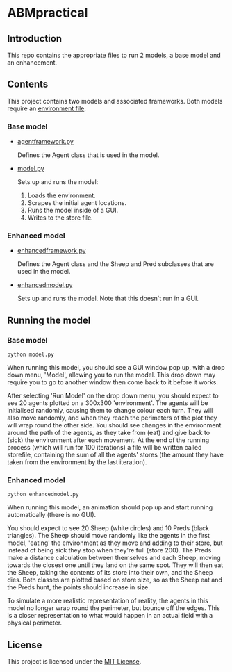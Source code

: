 # ABMpractical

## Introduction

This repo contains the appropriate files to run 2 models, a base model and an enhancement.

## Contents

This project contains two models and associated frameworks.
Both models require an [environment file](in.txt).

### Base model
- [agentframework.py](agentframework.py)

  Defines the Agent class that is used in the model.

- [model.py](model.py)

  Sets up and runs the model:
    
    1. Loads the environment.
    2. Scrapes the initial agent locations.
    3. Runs the model inside of a GUI.
    4. Writes to the store file.

### Enhanced model
- [enhancedframework.py](agentframework.py)

  Defines the Agent class and the Sheep and Pred subclasses that are used in the model.

- [enhancedmodel.py](model.py)

  Sets up and runs the model. Note that this doesn't run in a GUI.

## Running the model

### Base model

```
python model.py
```

When running this model, you should see a GUI window pop up, with a drop down menu, 'Model', allowing you to run the model.
This drop down may require you to go to another window then come back to it before it works.

After selecting 'Run Model' on the drop down menu, you should expect to see 20 agents plotted on a 300x300 'environment'.
The agents will be initialised randomly, causing them to change colour each turn. They will also move randomly, and when they reach the perimeters of the plot they will wrap round the other side. 
You should see changes in the environment around the path of the agents, as they take from (eat) and give back to (sick) the environment after each movement. At the end of the running process (which will run for 100 iterations) a file will be written called storefile, containing the sum of all the agents' stores (the amount they have taken from the environment by the last iteration). 

### Enhanced model

```
python enhancedmodel.py
```

When running this model, an animation should pop up and start running automatically (there is no GUI). 

You should expect to see 20 Sheep (white circles) and 10 Preds (black triangles). The Sheep should move randomly like the agents in the first model, 'eating' the environment as they move and adding to their store, but instead of being sick they stop when they're full (store 200). The Preds make a distance calculation between themselves and each Sheep, moving towards the closest one until they land on the same spot. They will then eat the Sheep, taking the contents of its store into their own, and the Sheep dies. Both classes are plotted based on store size, so as the Sheep eat and the Preds hunt, the points should increase in size. 

To simulate a more realistic representation of reality, the agents in this model no longer wrap round the perimeter, but bounce off the edges. This is a closer representation to what would happen in an actual field with a physical perimeter. 

## License
This project is licensed under the [MIT License](LICENSE).
